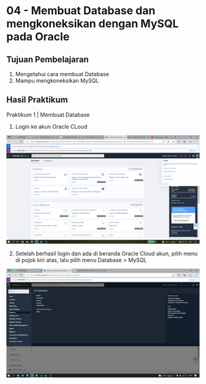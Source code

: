 # 04 - Membuat Database dan mengkoneksikan dengan MySQL pada Oracle

## Tujuan Pembelajaran

1. Mengetahui cara membuat Database
2. Mampu mengkoneksikan MySQL

## Hasil Praktikum
Praktikum 1 | Membuat Database
1. Login ke akun Oracle CLoud

![Screenshot Dashboard Oracle](img/dashboard_oracle.png)

2. Setelah berhasil login dan ada di beranda Oracle Cloud akun, pilih menu di pojok kiri atas, lalu pilih menu Database > MySQL

![Screenshot Dashboard Oracle](img/database.png)

